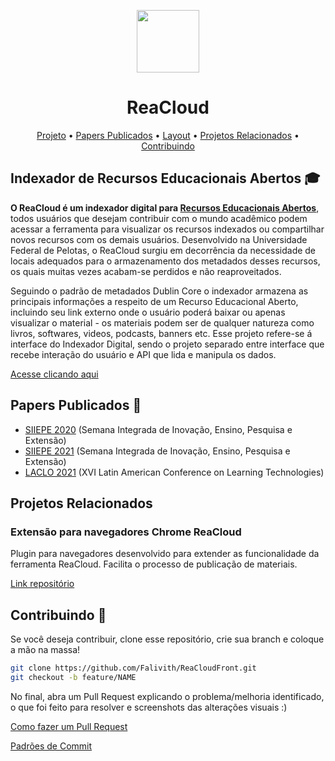 <p align="center">
  <img src="./src/Images/icon.png" width="100" />
</p>

<h1 align="center">
  ReaCloud
</h1>

<p align="center">
 <a href="#project">Projeto</a> •
 <a href="#paper">Papers Publicados</a> •
 <a href="#layout">Layout</a> • 
 <a href="#related">Projetos Relacionados</a> • 
 <a href="#contribute">Contribuindo</a>
</p>

<h2 id="project">Indexador de Recursos Educacionais Abertos 🎓</h2>

**O ReaCloud é um indexador digital para [Recursos Educacionais Abertos](https://www.gov.br/capes/pt-br/acesso-a-informacao/acoes-e-programas/educacao-a-distancia/uab/rea#:~:text=Recursos%20Educacionais%20Abertos%20(REA)%20s%C3%A3o,utilizados%20ou%20adaptados%20por%20terceiros.)**, todos usuários que desejam contribuir com o mundo acadêmico podem acessar a ferramenta
para visualizar os recursos indexados ou compartilhar novos recursos com os demais usuários. Desenvolvido na Universidade Federal de Pelotas, o ReaCloud surgiu em decorrência da necessidade de locais adequados para o armazenamento dos metadados desses recursos, os quais muitas vezes acabam-se perdidos e não reaproveitados.

Seguindo o padrão de metadados Dublin Core o indexador armazena as principais informações a respeito de um Recurso Educacional Aberto, incluindo seu link externo onde o usuário poderá baixar ou apenas visualizar o material - os materiais podem ser de qualquer natureza como livros, softwares, videos, podcasts, banners etc. Esse projeto refere-se á interface do Indexador Digital, sendo o projeto separado entre interface que recebe interação do usuário e API que lida e manipula os dados.

<a align="center" href="https://reacloud.com.br" />
  Acesse clicando aqui
</a>

<h2 id="paper">Papers Publicados 📃</h2>

 - [SIIEPE 2020](https://cti.ufpel.edu.br/siepe/arquivos/2020/CE_02270.pdf) (Semana Integrada de Inovação, Ensino, Pesquisa e Extensão) 
 - [SIIEPE 2021](https://cti.ufpel.edu.br/siepe/arquivos/2021/CE_02339.pdf) (Semana Integrada de Inovação, Ensino, Pesquisa e Extensão) 
 - [LACLO 2021](https://www.laclolala.com/#/laclo) (XVI Latin American Conference on Learning Technologies)

<h2 id="related">Projetos Relacionados</h2>

<h3> Extensão para navegadores Chrome ReaCloud </h3>

Plugin para navegadores desenvolvido para extender as funcionalidade da ferramenta ReaCloud. Facilita o processo de publicação de materiais.

[Link repositório](https://github.com/Falivith/ReaCloud-Extension-1)


<h2 id="contribute">Contribuindo 🚀</h2>

Se você deseja contribuir, clone esse repositório, crie sua branch e coloque a mão na massa!

```bash
git clone https://github.com/Falivith/ReaCloudFront.git
git checkout -b feature/NAME
```

 No final, abra um Pull Request explicando o problema/melhoria identificado, o que foi feito para resolver e screenshots das alterações visuais :)

[Como fazer um Pull Request](https://www.atlassian.com/br/git/tutorials/making-a-pull-request)

[Padrões de Commit](https://github.com/iuricode/padroes-de-commits)
